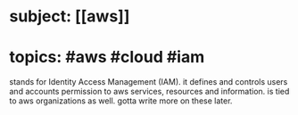 # subject: [[aws]]
# topics: #aws #cloud #iam

stands for Identity Access Management (IAM). it defines and controls users and accounts permission to aws services, resources and information.
is tied to aws organizations as well. gotta write more on these later.